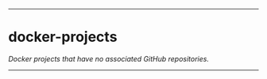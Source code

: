 ____
# docker-projects

*Docker projects that have no associated GitHub repositories.*
_____________________________________________________________

